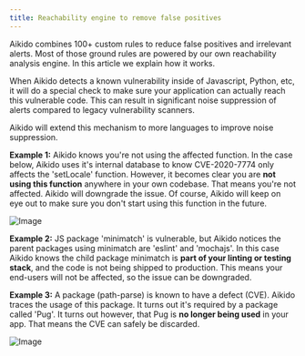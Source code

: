 ```yaml
---
title: Reachability engine to remove false positives
---
```



Aikido combines 100+ custom rules to reduce false positives and irrelevant alerts. Most of those ground rules are powered by our own reachability analysis engine. In this article we explain how it works.

When Aikido detects a known vulnerability inside of Javascript, Python, etc, it will do a special check to make sure your application can actually reach this vulnerable code. This can result in significant noise suppression of alerts compared to legacy vulnerability scanners.

Aikido will extend this mechanism to more languages to improve noise suppression.

**Example 1:** Aikido knows you're not using the affected function. In the case below, Aikido uses it's internal database to know CVE-2020-7774 only affects the 'setLocale' function. However, it becomes clear you are **not using this function** anywhere in your own codebase. That means you're not affected. Aikido will downgrade the issue. Of course, Aikido will keep on eye out to make sure you don't start using this function in the future.

![Image](https://ucarecdn.com/2ab4f164-e024-42a0-8bf2-d050225cdf03/)

**Example 2:** JS package 'minimatch' is vulnerable, but Aikido notices the parent packages using minimatch are 'eslint' and 'mochajs'. In this case Aikido knows the child package minimatch is **part of your linting or testing stack**, and the code is not being shipped to production. This means your end-users will not be affected, so the issue can be downgraded.

**Example 3:** A package (path-parse) is known to have a defect (CVE). Aikido traces the usage of this package. It turns out it's required by a package called 'Pug'. It turns out however, that Pug is **no longer being used** in your app. That means the CVE can safely be discarded.

![Image](https://ucarecdn.com/fda1c7f6-1cba-439e-af75-38faf58cca3e/)